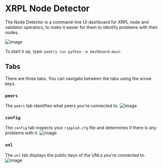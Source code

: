 # XRPL Node Detector

The Node Detector is a command-line UI dashboard for XRPL node and validator operators, to make it easier for them to identify problems with their nodes.

![image](https://user-images.githubusercontent.com/8029314/140369880-900852de-953e-41ab-9c22-ef155b49133e.png)

To start it up, type: `poetry run python -m dashboard.main`

## Tabs
There are three tabs. You can navigate between the tabs using the arrow keys.

### `peers`
The `peers` tab identifies what peers you're connected to.
![image](https://user-images.githubusercontent.com/8029314/140371656-f478fee4-868f-402e-9762-625ca2b3c562.png)

### `config`
The `config` tab inspects your `rippled.cfg` file and determines if there is any problems with it.
![image](https://user-images.githubusercontent.com/8029314/140372217-be975078-a18b-4372-8c79-f37eda5f7a08.png)

### `unl`
The `unl` tab displays the public keys of the UNLs you're connected to.
![image](https://user-images.githubusercontent.com/8029314/140373387-7be71ccf-7e94-4f0f-b62c-1212fc873300.png)
